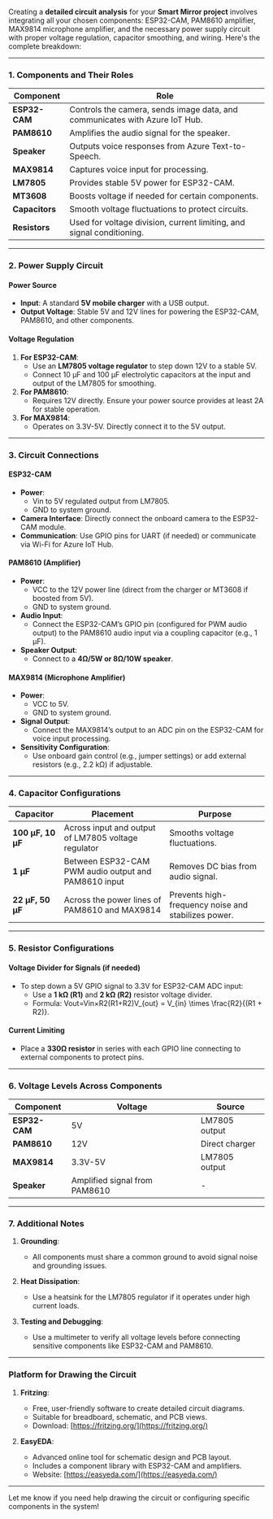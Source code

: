 Creating a **detailed circuit analysis** for your **Smart Mirror project** involves integrating all your chosen components: ESP32-CAM, PAM8610 amplifier, MAX9814 microphone amplifier, and the necessary power supply circuit with proper voltage regulation, capacitor smoothing, and wiring. Here's the complete breakdown:


---

### **1. Components and Their Roles**

|**Component**|**Role**|
|---|---|
|**ESP32-CAM**|Controls the camera, sends image data, and communicates with Azure IoT Hub.|
|**PAM8610**|Amplifies the audio signal for the speaker.|
|**Speaker**|Outputs voice responses from Azure Text-to-Speech.|
|**MAX9814**|Captures voice input for processing.|
|**LM7805**|Provides stable 5V power for ESP32-CAM.|
|**MT3608**|Boosts voltage if needed for certain components.|
|**Capacitors**|Smooth voltage fluctuations to protect circuits.|
|**Resistors**|Used for voltage division, current limiting, and signal conditioning.|

---

### **2. Power Supply Circuit**

#### **Power Source**

- **Input**: A standard **5V mobile charger** with a USB output.
- **Output Voltage**: Stable 5V and 12V lines for powering the ESP32-CAM, PAM8610, and other components.

#### **Voltage Regulation**

1. **For ESP32-CAM**:
    - Use an **LM7805 voltage regulator** to step down 12V to a stable 5V.
    - Connect 10 µF and 100 µF electrolytic capacitors at the input and output of the LM7805 for smoothing.
2. **For PAM8610**:
    - Requires 12V directly. Ensure your power source provides at least 2A for stable operation.
3. **For MAX9814**:
    - Operates on 3.3V-5V. Directly connect it to the 5V output.

---

### **3. Circuit Connections**

#### **ESP32-CAM**

- **Power**:
    - Vin to 5V regulated output from LM7805.
    - GND to system ground.
- **Camera Interface**: Directly connect the onboard camera to the ESP32-CAM module.
- **Communication**: Use GPIO pins for UART (if needed) or communicate via Wi-Fi for Azure IoT Hub.

#### **PAM8610 (Amplifier)**

- **Power**:
    - VCC to the 12V power line (direct from the charger or MT3608 if boosted from 5V).
    - GND to system ground.
- **Audio Input**:
    - Connect the ESP32-CAM’s GPIO pin (configured for PWM audio output) to the PAM8610 audio input via a coupling capacitor (e.g., 1 µF).
- **Speaker Output**:
    - Connect to a **4Ω/5W or 8Ω/10W speaker**.

#### **MAX9814 (Microphone Amplifier)**

- **Power**:
    - VCC to 5V.
    - GND to system ground.
- **Signal Output**:
    - Connect the MAX9814’s output to an ADC pin on the ESP32-CAM for voice input processing.
- **Sensitivity Configuration**:
    - Use onboard gain control (e.g., jumper settings) or add external resistors (e.g., 2.2 kΩ) if adjustable.

---

### **4. Capacitor Configurations**

|**Capacitor**|**Placement**|**Purpose**|
|---|---|---|
|**100 µF, 10 µF**|Across input and output of LM7805 voltage regulator|Smooths voltage fluctuations.|
|**1 µF**|Between ESP32-CAM PWM audio output and PAM8610 input|Removes DC bias from audio signal.|
|**22 µF, 50 µF**|Across the power lines of PAM8610 and MAX9814|Prevents high-frequency noise and stabilizes power.|

---

### **5. Resistor Configurations**

#### **Voltage Divider for Signals** (if needed)

- To step down a 5V GPIO signal to 3.3V for ESP32-CAM ADC input:
    - Use a **1 kΩ (R1)** and **2 kΩ (R2)** resistor voltage divider.
    - Formula: Vout=Vin×R2(R1+R2)V_{out} = V_{in} \times \frac{R2}{(R1 + R2)}.

#### **Current Limiting**

- Place a **330Ω resistor** in series with each GPIO line connecting to external components to protect pins.

---

### **6. Voltage Levels Across Components**

|**Component**|**Voltage**|**Source**|
|---|---|---|
|**ESP32-CAM**|5V|LM7805 output|
|**PAM8610**|12V|Direct charger|
|**MAX9814**|3.3V-5V|LM7805 output|
|**Speaker**|Amplified signal from PAM8610|-|

---

### **7. Additional Notes**

1. **Grounding**:
    
    - All components must share a common ground to avoid signal noise and grounding issues.
2. **Heat Dissipation**:
    
    - Use a heatsink for the LM7805 regulator if it operates under high current loads.
3. **Testing and Debugging**:
    
    - Use a multimeter to verify all voltage levels before connecting sensitive components like ESP32-CAM and PAM8610.

---

### **Platform for Drawing the Circuit**

1. **Fritzing**:
    
    - Free, user-friendly software to create detailed circuit diagrams.
    - Suitable for breadboard, schematic, and PCB views.
    - Download: [https://fritzing.org/](https://fritzing.org/)
2. **EasyEDA**:
    
    - Advanced online tool for schematic design and PCB layout.
    - Includes a component library with ESP32-CAM and amplifiers.
    - Website: [https://easyeda.com/](https://easyeda.com/)

---

Let me know if you need help drawing the circuit or configuring specific components in the system!